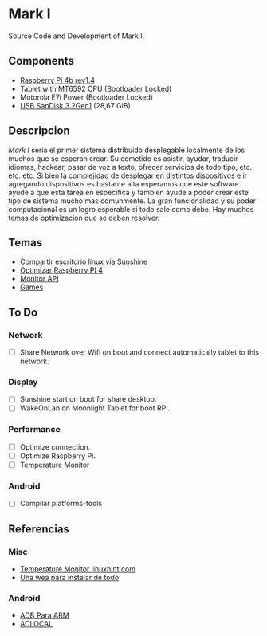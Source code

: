 # Mark I
Source Code and Development of Mark I.

## Components
- [Raspberry Pi 4b rev1.4](./RPI4/RPI4.md)
- Tablet with MT6592 CPU (Bootloader Locked)
- Motorola E7i Power (Bootloader Locked)
- [USB SanDisk 3.2Gen1](./USB1/USB1.md) (28,67 GiB)
## Descripcion

*Mark I* seria el primer sistema distribuido desplegable localmente de los muchos que se esperan crear. Su cometido es asistir, ayudar, traducir idiomas, hackear, pasar de voz a texto, ofrecer servicios de todo tipo, etc. etc. etc. Si bien la complejidad de desplegar en distintos dispositivos e ir agregando dispositivos es bastante alta esperamos que este software ayude a que esta tarea en especifica y tambien ayude a poder crear este tipo de sistema mucho mas comunmente. La gran funcionalidad y su poder computacional es un logro esperable si todo sale como debe. Hay muchos temas de optimizacion que se deben resolver.

## Temas
- [Compartir escritorio linux via Sunshine](./RPI4/SHARING_DESKTOP.md)
- [Optimizar Raspberry PI 4](./RPI4/RPI_BOOST.md)
- [Monitor API](./MONITOR_API.md)
- [Games](./GAMES/GAMES.md)

## To Do

### Network
- [ ] Share Network over Wifi on boot and connect automatically tablet to this network.

### Display
- [ ] Sunshine start on boot for share desktop.
- [ ] WakeOnLan on Moonlight Tablet for boot RPI.

### Performance
- [ ] Optimize connection.
- [ ] Optimize Raspberry Pi.
- [ ] Temperature Monitor

### Android
- [ ] Compilar platforms-tools

## Referencias

### Misc
- [Temperature Monitor linuxhint.com](https://linuxhint.com/raspberry_pi_temperature_monitor/)
- [Una wea para instalar de todo](https://github.com/jmcerrejon/PiKISS)

### Android
- [ADB Para ARM](https://github.com/qhuyduong/arm_adb)
- [ACLOCAL](https://stackoverflow.com/questions/33278928/how-to-overcome-aclocal-1-15-is-missing-on-your-system-warning)
